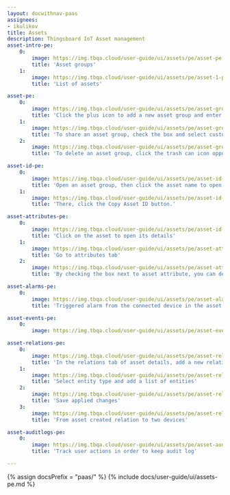 ```yaml
---
layout: docwithnav-paas
assignees:
- ikulikov
title: Assets
description: Thingsboard IoT Asset management
asset-intro-pe:
    0:
        image: https://img.tbqa.cloud/user-guide/ui/assets/pe/asset-pe.png
        title: 'Asset groups'
    1:
        image: https://img.tbqa.cloud/user-guide/ui/assets/pe/asset-1-pe.png
        title: 'List of assets'

asset-pe:
    0:
        image: https://img.tbqa.cloud/user-guide/ui/assets/pe/asset-groups-pe.png
        title: 'Click the plus icon to add a new asset group and enter the name for it in the opened dialog box'
    1:
        image: https://img.tbqa.cloud/user-guide/ui/assets/pe/asset-groups-1-pe.png
        title: 'To share an asset group, check the box and select customers. Then, click Add'
    2:
        image: https://img.tbqa.cloud/user-guide/ui/assets/pe/asset-groups-2-pe.png
        title: 'To delete an asset group, click the trash can icon opposite an asset and confirm it in the dialog box'

asset-id-pe:
    0:
        image: https://img.tbqa.cloud/user-guide/ui/assets/pe/asset-id-pe.png
        title: 'Open an asset group, then click the asset name to open its details.'
    1:
        image: https://img.tbqa.cloud/user-guide/ui/assets/pe/asset-id-1-pe.png
        title: 'There, click the Copy Asset ID button.'

asset-attributes-pe:
    0:
        image: https://img.tbqa.cloud/user-guide/ui/assets/pe/asset-id-pe.png
        title: 'Click on the asset to open its details'
    1:
        image: https://img.tbqa.cloud/user-guide/ui/assets/pe/asset-attributes-1-pe.png
        title: 'Go to attributes tab'
    2:
        image: https://img.tbqa.cloud/user-guide/ui/assets/pe/asset-attributes-2-pe.png
        title: 'By checking the box next to asset attribute, you can delete it or display it on a widget'

asset-alarms-pe:
    0:
        image: https://img.tbqa.cloud/user-guide/ui/assets/pe/asset-alarms-9-pe.png
        title: 'Triggered alarm from the connected device in the asset details'

asset-events-pe:
    0:
        image: https://img.tbqa.cloud/user-guide/ui/assets/pe/asset-events-pe.png

asset-relations-pe:
    0:
        image: https://img.tbqa.cloud/user-guide/ui/assets/pe/asset-relations-pe.png
        title: 'In the relations tab of asset details, add a new relation by clicking the plus icon'
    1:
        image: https://img.tbqa.cloud/user-guide/ui/assets/pe/asset-relations-1-pe.png
        title: 'Select entity type and add a list of entities'
    2:
        image: https://img.tbqa.cloud/user-guide/ui/assets/pe/asset-relations-2-pe.png
        title: 'Save applied changes'
    3:
        image: https://img.tbqa.cloud/user-guide/ui/assets/pe/asset-relations-3-pe.png
        title: 'From asset created relation to two devices'

asset-auditlogs-pe:
    0:
        image: https://img.tbqa.cloud/user-guide/ui/assets/pe/asset-auditlogs-pe.png
        title: 'Track user actions in order to keep audit log'

---
```


{% assign docsPrefix = "paas/" %}
{% include docs/user-guide/ui/assets-pe.md %}
